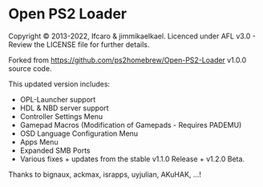 # Open PS2 Loader

Copyright © 2013-2022, Ifcaro & jimmikaelkael.
Licenced under AFL v3.0 - Review the LICENSE file for further details.

Forked from https://github.com/ps2homebrew/Open-PS2-Loader v1.0.0 source code.

This updated version includes:
- OPL-Launcher support
- HDL & NBD server support
- Controller Settings Menu
- Gamepad Macros (Modification of Gamepads - Requires PADEMU)
- OSD Language Configuration Menu
- Apps Menu
- Expanded SMB Ports
- Various fixes + updates from the stable v1.1.0 Release + v1.2.0 Beta.

Thanks to bignaux, ackmax, israpps, uyjulian, AKuHAK, ...!
